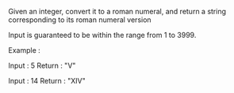 Given an integer, convert it to a roman numeral, and return a string corresponding to its roman numeral version

Input is guaranteed to be within the range from 1 to 3999.

Example :

Input : 5
Return : "V"

Input : 14
Return : "XIV"
